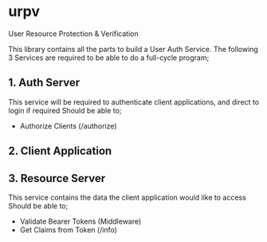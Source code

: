 # urpv
User Resource Protection &amp; Verification

This library contains all the parts to build a User Auth Service.
The following 3 Services are required to be able to do a full-cycle program;

## 1. Auth Server
This service will be required to authenticate client applications, and direct to login if required
Should be able to;
* Authorize Clients (/authorize)


## 2. Client Application



## 3. Resource Server
This service contains the data the client application would like to access
Should be able to;
* Validate Bearer Tokens (Middleware)
* Get Claims from Token (/info)



